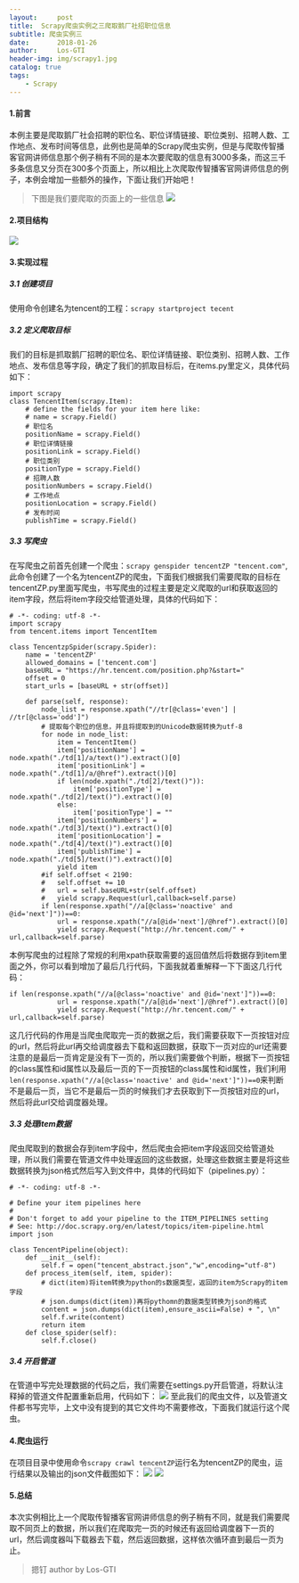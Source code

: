 ```yaml
---
layout:     post
title:  Scrapy爬虫实例之三爬取鹅厂社招职位信息
subtitle: 爬虫实例三
date:       2018-01-26
author:     Los-GTI
header-img: img/scrapy1.jpg
catalog: true
tags:
    - Scrapy
---
```


#### 1.前言
本例主要是爬取鹅厂社会招聘的职位名、职位详情链接、职位类别、招聘人数、工作地点、发布时间等信息，此例也是简单的Scrapy爬虫实例，但是与爬取传智播客官网讲师信息那个例子稍有不同的是本次要爬取的信息有3000多条，而这三千多条信息又分页在300多个页面上，所以相比上次爬取传智播客官网讲师信息的例子，本例会增加一些额外的操作，下面让我们开始吧！
> 下图是我们要爬取的页面上的一些信息
![](./Scrapy例3_1.png)

#### 2.项目结构
![](./Scrapy例3_2.png)

#### 3.实现过程
##### 3.1 创建项目
使用命令创建名为tencent的工程：`scrapy startproject tecent`
##### 3.2 定义爬取目标
我们的目标是抓取鹅厂招聘的职位名、职位详情链接、职位类别、招聘人数、工作地点、发布信息等字段，确定了我们的抓取目标后，在items.py里定义，具体代码如下：
```
import scrapy
class TencentItem(scrapy.Item):
    # define the fields for your item here like:
    # name = scrapy.Field()
    # 职位名
    positionName = scrapy.Field()
    # 职位详情链接
    positionLink = scrapy.Field()
    # 职位类别
    positionType = scrapy.Field()
    # 招聘人数
    positionNumbers = scrapy.Field()
    # 工作地点
    positionLocation = scrapy.Field()
    # 发布时间
    publishTime = scrapy.Field()
```
##### 3.3 写爬虫
在写爬虫之前首先创建一个爬虫：`scrapy genspider tencentZP "tencent.com"`,此命令创建了一个名为tencentZP的爬虫，下面我们根据我们需要爬取的目标在tencentZP.py里面写爬虫，书写爬虫的过程主要是定义爬取的url和获取返回的item字段，然后将item字段交给管道处理，具体的代码如下：
```
# -*- coding: utf-8 -*-
import scrapy
from tencent.items import TencentItem

class TencentzpSpider(scrapy.Spider):
    name = 'tencentZP'
    allowed_domains = ['tencent.com']
    baseURL = "https://hr.tencent.com/position.php?&start="
    offset = 0
    start_urls = [baseURL + str(offset)]

    def parse(self, response):
        node_list = response.xpath("//tr[@class='even'] | //tr[@class='odd']")
        # 提取每个职位的信息，并且将提取到的Unicode数据转换为utf-8
        for node in node_list:
            item = TencentItem()
            item['positionName'] = node.xpath("./td[1]/a/text()").extract()[0]
            item['positionLink'] = node.xpath("./td[1]/a/@href").extract()[0]
            if len(node.xpath("./td[2]/text()")):
                item['positionType'] = node.xpath("./td[2]/text()").extract()[0]
            else:
                item['positionType'] = ""
            item['positionNumbers'] = node.xpath("./td[3]/text()").extract()[0]
            item['positionLocation'] = node.xpath("./td[4]/text()").extract()[0]
            item['publishTime'] = node.xpath("./td[5]/text()").extract()[0]
            yield item
        #if self.offset < 2190:
        #   self.offset += 10
        #   url = self.baseURL+str(self.offset)
        #   yield scrapy.Request(url,callback=self.parse)
        if len(response.xpath("//a[@class='noactive' and @id='next']"))==0:
            url = response.xpath("//a[@id='next']/@href").extract()[0]
            yield scrapy.Request("http://hr.tencent.com/" + url,callback=self.parse)
```
本例写爬虫的过程除了常规的利用xpath获取需要的返回值然后将数据存到item里面之外，你可以看到增加了最后几行代码，下面我就着重解释一下下面这几行代码：
```
if len(response.xpath("//a[@class='noactive' and @id='next']"))==0:
            url = response.xpath("//a[@id='next']/@href").extract()[0]
            yield scrapy.Request("http://hr.tencent.com/" + url,callback=self.parse)
```
这几行代码的作用是当爬虫爬取完一页的数据之后，我们需要获取下一页按钮对应的url，然后将此url再交给调度器去下载和返回数据，获取下一页对应的url还需要注意的是最后一页肯定是没有下一页的，所以我们需要做个判断，根据下一页按钮的class属性和id属性以及最后一页的下一页按钮的class属性和id属性，我们利用`len(response.xpath("//a[@class='noactive' and @id='next']"))==0`来判断不是最后一页，当它不是最后一页的时候我们才去获取到下一页按钮对应的url，然后将此url交给调度器处理。
##### 3.3 处理item数据
爬虫爬取到的数据会存到item字段中，然后爬虫会把item字段返回交给管道处理，所以我们需要在管道文件中处理返回的这些数据，处理这些数据主要是将这些数据转换为json格式然后写入到文件中，具体的代码如下（pipelines.py）：
```
# -*- coding: utf-8 -*-

# Define your item pipelines here
#
# Don't forget to add your pipeline to the ITEM_PIPELINES setting
# See: http://doc.scrapy.org/en/latest/topics/item-pipeline.html
import json

class TencentPipeline(object):
    def __init__(self):
        self.f = open("tencent_abstract.json","w",encoding="utf-8")
    def process_item(self, item, spider):
        # dict(item)将item转换为python的s数据类型，返回的item为Scrapy的item字段
        # json.dumps(dict(item))再将pythomn的数据类型转换为json的格式
        content = json.dumps(dict(item),ensure_ascii=False) + ", \n"
        self.f.write(content)
        return item
    def close_spider(self):
        self.f.close()
```
##### 3.4 开启管道
在管道中写完处理数据的代码之后，我们需要在settings.py开启管道，将默认注释掉的管道文件配置重新启用，代码如下：
![](./Scrapy例3_3.png)
至此我们的爬虫文件，以及管道文件都书写完毕，上文中没有提到的其它文件均不需要修改，下面我们就运行这个爬虫。

#### 4.爬虫运行
在项目目录中使用命令`scrapy crawl tencentZP`运行名为tencentZP的爬虫，运行结果以及输出的json文件截图如下：
![](./Scrapy例3_4.png)
![](./Scrapy例3_5.png)

#### 5.总结
本次实例相比上一个爬取传智播客官网讲师信息的例子稍有不同，就是我们需要爬取不同页上的数据，所以我们在爬取完一页的时候还有返回给调度器下一页的url，然后调度器叫下载器去下载，然后返回数据，这样依次循环直到最后一页为止。

> 摁钉 author by Los-GTI

